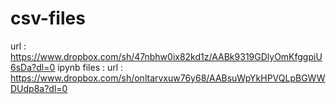 # csv-files
url : https://www.dropbox.com/sh/47nbhw0ix82kd1z/AABk9319GDlyOmKfggpiU6sDa?dl=0
ipynb files :
url : https://www.dropbox.com/sh/onltarvxuw76y68/AABsuWpYkHPVQLpBGWWDUdp8a?dl=0
